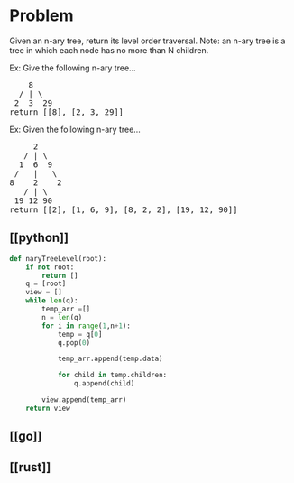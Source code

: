
# Problem
Given an n-ary tree, return its level order traversal.
Note: an n-ary tree is a tree in which each node has no more than N children.

Ex: Give the following n-ary tree…
<pre>
    8
  / | \
 2  3  29
return [[8], [2, 3, 29]]
</pre>

Ex: Given the following n-ary tree…

<pre>
     2
   / | \
  1  6  9
 /   |   \
8    2    2
   / | \
 19 12 90
return [[2], [1, 6, 9], [8, 2, 2], [19, 12, 90]]
</pre>

## [[python]]
```python
def naryTreeLevel(root):
    if not root:
        return []
    q = [root]
    view = []
    while len(q):
        temp_arr =[]
        n = len(q)
        for i in range(1,n+1):
            temp = q[0]
            q.pop(0)

            temp_arr.append(temp.data)

            for child in temp.children:
                q.append(child)

        view.append(temp_arr)
    return view
```
## [[go]]

## [[rust]]